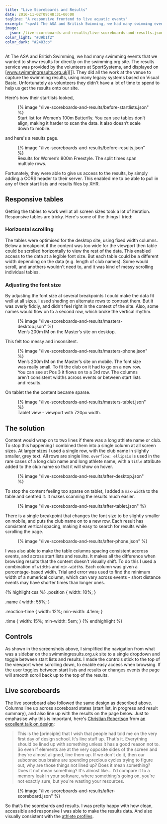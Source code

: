 ```yaml
---
title: "Live Scoreboards and Results"
date: 2016-11-02T09:48:31+00:00
tagline: "A responsive frontend to live aquatic events"
excerpt: "<p>At The ASA and British Swimming, we had many swimming events that we wanted to show results for directly on the swimming.org site.</p><p>This post looks at how was able to take large quantities of tabular data and make it responsive and accessible.</p>"
image:
  json: /live-scoreboards-and-results/live-scoreboards-and-results.json
color_light: "#39b1f2"
color_dark: "#2483cb"
---
```


At The ASA and British Swimming, we had many swimming events that we wanted to show results for directly on the swimming.org site. The results service was provided by the volunteers at SportSystems, and displayed on [www.swimmingresults.org.uk][1]. They did all the work at the venue to capture the swimming results, using many legacy systems based on Visual Basic. Unfortunately as volunteers they didn't have a lot of time to spend to help us get the results onto our site.

Here's how their startlists looked,

<figure>
  <div class="u-filter-oldstyle">
    {% image "/live-scoreboards-and-results/before-startlists.json" %}
  </div>
  <figcaption>Start list for Women’s 100m Butterfly. You can see tables don’t align, making it harder to scan the data. It also doesn’t scale down to mobile.</figcaption>
</figure>

and here's a results page.

<figure>
  <div class="u-filter-oldstyle">
    {% image "/live-scoreboards-and-results/before-results.json" %}
  </div>
  <figcaption>Results for Women’s 800m Freestyle. The split times span multiple rows.</figcaption>
</figure>

Fortunately, they were able to give us access to the results, by simply adding a CORS header to their server. This enabled me to be able to pull in any of their start lists and results files by XHR.


## Responsive tables

Getting the tables to work well at all screen sizes took a lot of iteration. Responsive tables are tricky. Here's some of the things I tried:

### Horizontal scrolling

The tables were optimised for the desktop site, using fixed width columns. Below a breakpoint if the content was too wide for the viewport then table could be scrolled horizontally to view the rest of the data. This enabled access to the data at a legible font size. But each table could be a different width depending on the data (e.g. length of club names). Some would scroll, and anothers wouldn't need to, and it was kind of messy scrolling individual tables.

### Adjusting the font size

By adjusting the font size at several breakpoints I could make the data fit well at all sizes. I used shading on alternate rows to contrast them. But it was overly fiddly, and didn't feel right in the context of the site. Also, some names would flow on to a second row, which broke the vertical rhythm.

<figure>
  <div class="c-image-background u-rounded" style="--img-bg-light: #00acc2; --img-bg-dark: #00838f;">
    {% image "/live-scoreboards-and-results/masters-desktop.json" %}
  </div>
  <figcaption>Men’s 200m IM on the Master’s site on desktop.</figcaption>
</figure>

This felt too messy and insonsitent.

<figure>
  <div class="c-image-background u-rounded" style="--img-bg-light: #00acc2; --img-bg-dark: #00838f;">
    {% image "/live-scoreboards-and-results/masters-phone.json" %}
  </div>
  <figcaption>Men’s 200m IM on the Master’s site on mobile. The font size was really small. To fit the club on it had to go on a new row. You can see at Pos 3 it flows on to a 3rd row. The columns aren’t consistent widths across events or between start lists and results.</figcaption>
</figure>

On tablet the the content became sparse.

<figure>
  <div class="c-image-background u-rounded" style="--img-bg-light: #00acc2; --img-bg-dark: #00838f;">
    {% image "/live-scoreboards-and-results/masters-tablet.json" %}
  </div>
  <figcaption>Tablet view - viewport with 720px width.</figcaption>
</figure>

## The solution

Content would wrap on to two lines if there was a long athlete name or club. To stop this happening I combined them into a single column at all screen sizes. At larger sizes I used a single row, with the club name in slightly smaller, grey text. All rows are single line. `overflow: ellipsis` is used in the rare cases of a long club name and long athlete name, with a `title` attribute added to the club name so that it will show on hover.

<figure>
  {% image "/live-scoreboards-and-results/after-desktop.json" %}
</figure>

To stop the content feeling too sparse on tablet, I added a `max-width` to the table and centred it. It makes scanning the results much easier.

<figure>
  <div class="c-image-background u-rounded">
    {% image "/live-scoreboards-and-results/after-tablet.json" %}
  </div>
</figure>

There is a single breakpoint that changes the font size to be slightly smaller on mobile, and puts the club name on to a new row. Each result has consistent vertical spacing, making it easy to search for results while scrolling the page.

<figure>
  <div class="c-image-background u-rounded">
    {% image "/live-scoreboards-and-results/after-phone.json" %}
  </div>
</figure>

I was also able to make the table columns spacing consistent accross events, and across start lists and results. It makes all the difference when browsing results that the content doesn't visually shift. To do this I used a combination of `width`s and `min-width`s. Each column was given a percentage-based width. Trial and error was used to find the minimum width of a numerical column, which can vary across events - short distance events may have shorter times than longer ones.

{% highlight css %}
.position {
  width: 10%;
}

.name {
  width: 55%;
}

.reaction-time {
  width: 12%;
  min-width: 4.1em;
}

.time {
  width: 15%;
  min-width: 5em;
}
{% endhighlight %}


## Controls

As shown in the screenshots above, I simplified the navigation from what was a sidebar on the swimmingresults.org.uk site to a single dropdown and toggle between start lists and results. I made the controls stick to the top of the viewport when scrolling down, to enable easy access when browsing. If the user toggles between start lists and results or changes events the page will smooth scroll back up to the top of the results.


## Live scoreboards

The live scoreboard also followed the same design as described above. Columns line up across scoreboard states (start list, in progress and result summary), and also line up with the results on the page below. Just to emphasise why this is important, here's [Christian Robertson][2] from [an excellent talk on design][3]: 

> This is the [principle] that I wish that people had told me on the very first day of design school. It's line stuff up. That's it. Everything should be lined up with something unless it has a good reason not to. So even if elements are at the very opposite sides of the screen and they're almost aligned, line them up. If we don't do it, then our subconscious brains are spending precious cycles trying to figure out, why are those things not lined up? Does it mean something? Does it not mean something? It's almost like... I'd compare it to a memory leak in your software, where something's going on, you're not exactly sure, but you're wasting your resources.


<figure>
  {% image "/live-scoreboards-and-results/after-scoreboard.json" %}
</figure>

So that’s the scorebards and results. I was pretty happy with how clean, accessible and responsive I was able to make the results data. And also visually consistent with the [athlete profiles][4].

[1]: https://www.swimmingresults.org.uk "SportSystems"
[2]: https://twitter.com/cr64 "Christian Robertson on twitter"
[3]: https://youtu.be/iJDoxOTyMdk?t=31m17s "Advanced Design for Engineers"
[4]: /work/athlete-profiles/ "Athlete Profiles"
